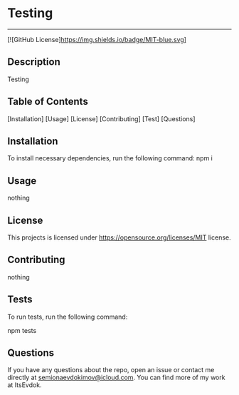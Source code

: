 
# Testing
---
[![GitHub License]https://img.shields.io/badge/MIT-blue.svg]
## Description
Testing

## Table of Contents

[Installation]
[Usage]
[License]
[Contributing]
[Test]
[Questions]

## Installation
To install necessary dependencies, run the following command:
npm i

## Usage
nothing

## License
This projects is licensed under https://opensource.org/licenses/MIT license.

## Contributing
nothing

## Tests

To run tests, run the following command:

npm tests
    
## Questions 

If you have any questions about the repo, open an issue or contact me directly at semionaevdokimov@icloud.com. You can find more of my work at ItsEvdok.
